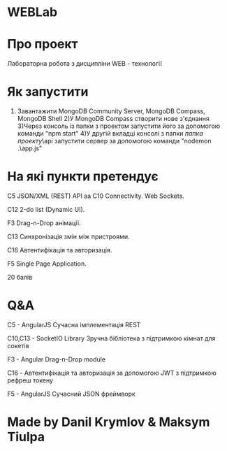 # WEBLab
# Про проект
Лабораторна робота з дисципліни WEB - технології
# Як запустити
1) Завантажити MongoDB Community Server, MongoDB Compass, MongoDB Shell
2)У MongoDB Compass створити нове з'єднання
3)Через консоль із папки з проектом запустити його за допомогою команди "npm start"
4)У другій вкладці консолі з папки *папка проекту*\api запустити сервер за допомогою команди "nodemon .\app.js"
# На які пункти претендує
С5 JSON/XML (REST) API
аа
С10 Connectivity. Web Sockets.

С12 2-do list (Dynamic UI).

F3 Drag-n-Drop анімації.

C13 Синхронізація змін між пристроями.

C16 Автентифікація та авторизація.

F5 Single Page Application.

20 балів
# Q&A
C5 - AngularJS Сучасна імплементація REST

C10,C13 - SocketIO Library Зручна бібліотека з підтримкою кімнат для сокетів

F3 - Angular Drag-n-Drop module

C16 - Автентифікація та авторизація за допомогою JWT з підтримкою рефреш токену

F5 - AngularJS Сучасний JSON фреймворк
# Made by Danil Krymlov & Maksym Tiulpa
